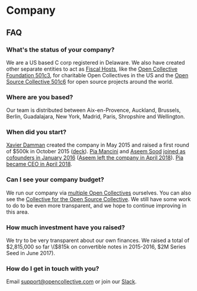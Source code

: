 # Company

## FAQ

### What's the status of your company?

We are a US based C corp registered in Delaware. We also have created other separate entities to act as [Fiscal Hosts](../fiscal-hosts/fiscal-hosts.md), like the [Open Collective Foundation 501c3](https://opencollective.com/foundation), for charitable Open Collectives in the US and the [Open Source Collective 501c6](https://opencollective.com/opensource) for open source projects around the world.

### Where are you based?

Our team is distributed between Aix-en-Provence, Auckland, Brussels, Berlin, Guadalajara, New York, Madrid, Paris, Shropshire and Wellington. 

### When did you start?

[Xavier Damman](https://twitter.com/xdamman) created the company in May 2015 and raised a first round of $500k in October 2015 \([deck](https://www.dropbox.com/s/klwxkewuf9mnjy1/OpenCollective.pdf?dl=0)\). [Pia Mancini](https://twitter.com/piamancini) and [Aseem Sood](https://twitter.com/aseemsood_) [joined as cofounders in January 2016](https://medium.com/open-collective/pia-mancini-and-aseem-sood-join-opencollective-as-cofounders-2d4549bd46fd) \([Aseem left the company in April 2018](https://medium.com/open-collective/team-update-19749b964e39)\). [Pia became CEO in April 2018](https://medium.com/open-collective/my-new-role-at-open-collective-3bbad22f1715).

### Can I see your company budget?

We run our company via [multiple Open Collectives](https://opencollective.com/opencollective) ourselves. You can also see the [Collective for the Open Source Collective](https://opencollective.com/opensource). We still have some work to do to be even more transparent, and we hope to continue improving in this area.

### How much investment have you raised?

We try to be very transparent about our own finances. We raised a total of $2,815,000 so far \($815k on convertible notes in 2015-2016, $2M Series Seed in June 2017\).

### How do I get in touch with you?

Email support@opencollective.com or join our [Slack](https://slack.opencollective.com/).

